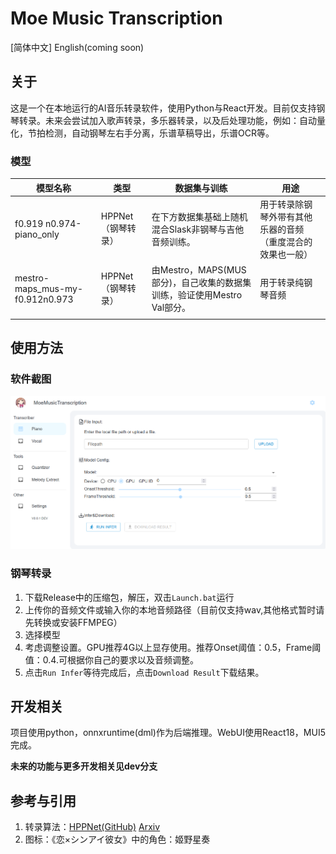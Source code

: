 # Moe Music Transcription
[简体中文]   English(coming soon) 

## 关于

这是一个在本地运行的AI音乐转录软件，使用Python与React开发。目前仅支持钢琴转录。未来会尝试加入歌声转录，多乐器转录，以及后处理功能，例如：自动量化，节拍检测，自动钢琴左右手分离，乐谱草稿导出，乐谱OCR等。

### 模型

| 模型名称                        | 类型               | 数据集与训练                                                 | 用途                                                       |
| ------------------------------- | ------------------ | ------------------------------------------------------------ | ---------------------------------------------------------- |
| f0.919 n0.974-piano_only        | HPPNet（钢琴转录） | 在下方数据集基础上随机混合Slask非钢琴与吉他音频训练。        | 用于转录除钢琴外带有其他乐器的音频（重度混合的效果也一般） |
| mestro-maps_mus-my-f0.912n0.973 | HPPNet（钢琴转录） | 由Mestro，MAPS(MUS部分)，自己收集的数据集训练，验证使用Mestro Val部分。 | 用于转录纯钢琴音频                                         |
|                                 |                    |                                                              |                                                            |

## 使用方法

### 软件截图

![软件截图](./README.assets/screenshot.png)

### 钢琴转录

1. 下载Release中的压缩包，解压，双击`Launch.bat`运行
2. 上传你的音频文件或输入你的本地音频路径（目前仅支持wav,其他格式暂时请先转换或安装FFMPEG）
3. 选择模型
4. 考虑调整设置。GPU推荐4G以上显存使用。推荐Onset阈值：0.5，Frame阈值：0.4.可根据你自己的要求以及音频调整。
5. 点击`Run Infer`等待完成后，点击`Download Result`下载结果。

## 开发相关

项目使用python，onnxruntime(dml)作为后端推理。WebUI使用React18，MUI5完成。

**未来的功能与更多开发相关见dev分支**

## 参考与引用

1. 转录算法：[HPPNet(GitHub)](https://github.com/WX-Wei/HPPNet)   [Arxiv](https://arxiv.org/abs/2208.14339v2)
2. 图标：《恋×シンアイ彼女》中的角色：姬野星奏

